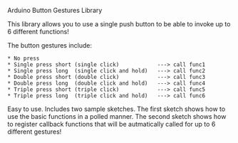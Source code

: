 Arduino Button Gestures Library

This library allows you to use a single push button to be
able to invoke up to 6 different functions!

The button gestures include:

    * No press
    * Single press short (single click)            ---> call func1
    * Single press long  (single click and hold)   ---> call func2
    * Double press short (double click)            ---> call func3
    * Double press long  (double click and hold)   ---> call func4
    * Triple press short (triple click)            ---> call func5
    * Triple press long  (triple click and hold)   ---> call func6

Easy to use. Includes two sample sketches. The first sketch shows how to use the basic functions in a polled manner. The second sketch shows how to register callback functions that will be autmatically called for up to 6 different gestures!
